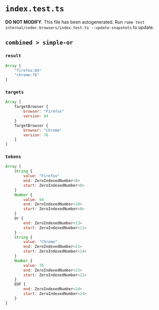 # `index.test.ts`

**DO NOT MODIFY**. This file has been autogenerated. Run `rome test internal/codec-browsers/index.test.ts --update-snapshots` to update.

## `combined > simple-or`

### `result`

```javascript
Array [
	"firefox:84"
	"chrome:76"
]
```

### `targets`

```javascript
Array [
	TargetBrowser {
		browser: "Firefox"
		version: 84
	}
	TargetBrowser {
		browser: "Chrome"
		version: 76
	}
]
```

### `tokens`

```javascript
Array [
	String {
		value: "Firefox"
		end: ZeroIndexedNumber<8>
		start: ZeroIndexedNumber<0>
	}
	Number {
		value: 84
		end: ZeroIndexedNumber<10>
		start: ZeroIndexedNumber<8>
	}
	Or {
		end: ZeroIndexedNumber<13>
		start: ZeroIndexedNumber<11>
	}
	String {
		value: "Chrome"
		end: ZeroIndexedNumber<21>
		start: ZeroIndexedNumber<14>
	}
	Number {
		value: 76
		end: ZeroIndexedNumber<23>
		start: ZeroIndexedNumber<21>
	}
	EOF {
		end: ZeroIndexedNumber<24>
		start: ZeroIndexedNumber<24>
	}
]
```

